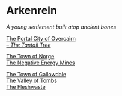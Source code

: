 # Arkenreln
 
*A young settlement built atop ancient bones*
 
[The Portal City of Overcairn](/wikis/the-portal-city-of-overcairn)  
 *[– The Tantail Tree](/wikis/the-tantail-tree)*
 
[The Town of Norge](/wikis/norge)  
 [The Negative Energy Mines](/wikis/the-negative-energy-mines)
 
[The Town of Gallowdale](/wikis/gallowdale)  
 [The Valley of Tombs](/wikis/the-valley-of-tombs)  
 [The Fleshwaste](/wikis/the-fleshwaste)
 